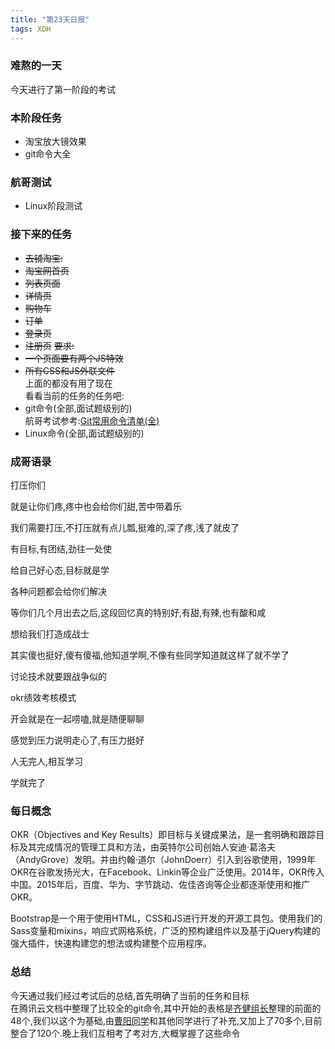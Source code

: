 ```yaml
---
title: "第23天日报"
tags: XDH  
---
```


### 难熬的一天
今天进行了第一阶段的考试  

### 本阶段任务
- 淘宝放大镜效果
- git命令大全  

### 航哥测试
- Linux阶段测试


### 接下来的任务

- ~~去铺淘宝:~~  
- ~~淘宝网首页~~  
- ~~列表页面~~  
- ~~详情页~~  
- ~~购物车~~  
- ~~订单~~  
- ~~登录页~~
- ~~注册页~~
~~要求:~~  
- ~~一个页面要有两个JS特效~~    
- ~~所有CSS和JS外联文件~~  
上面的都没有用了现在  
看看当前的任务的任务吧:  
- git命令(全部,面试题级别的)  
航哥考试参考:[Git常用命令清单(全)](https://victorfengming.github.io/2019/09/05/git-list/)  
- Linux命令(全部,面试题级别的)  

### 成哥语录
打压你们

就是让你们疼,疼中也会给你们甜,苦中带着乐

我们需要打压,不打压就有点儿瓢,挺难的,深了疼,浅了就皮了

有目标,有团结,劲往一处使

给自己好心态,目标就是学

各种问题都会给你们解决

等你们几个月出去之后,这段回忆真的特别好,有甜,有辣,也有酸和咸

想给我们打造成战士

其实傻也挺好,傻有傻福,他知道学啊,不像有些同学知道就这样了就不学了

讨论技术就要跟战争似的

okr绩效考核模式

开会就是在一起唠嗑,就是随便聊聊

感觉到压力说明走心了,有压力挺好

人无完人,相互学习

学就完了

### 每日概念  
OKR（Objectives and Key Results）即目标与关键成果法，是一套明确和跟踪目标及其完成情况的管理工具和方法，由英特尔公司创始人安迪·葛洛夫（AndyGrove）发明。并由约翰·道尔（JohnDoerr）引入到谷歌使用，1999年OKR在谷歌发扬光大，在Facebook、Linkin等企业广泛使用。2014年，OKR传入中国。2015年后，百度、华为、字节跳动、佐佳咨询等企业都逐渐使用和推广OKR。

Bootstrap是一个用于使用HTML，CSS和JS进行开发的开源工具包。使用我们的Sass变量和mixins，响应式网格系统，广泛的预构建组件以及基于jQuery构建的强大插件，快速构建您的想法或构建整个应用程序。

### 总结
今天通过我们经过考试后的总结,首先明确了当前的任务和目标  
在腾讯云文档中整理了比较全的git命令,其中开始的表格是[齐健组长](https://qijian160.github.io/)整理的前面的48个,我们以这个为基础,由[曹阳同学](https://caoyang7.github.io/)和其他同学进行了补充,又加上了70多个,目前整合了120个.晚上我们互相考了考对方,大概掌握了这些命令